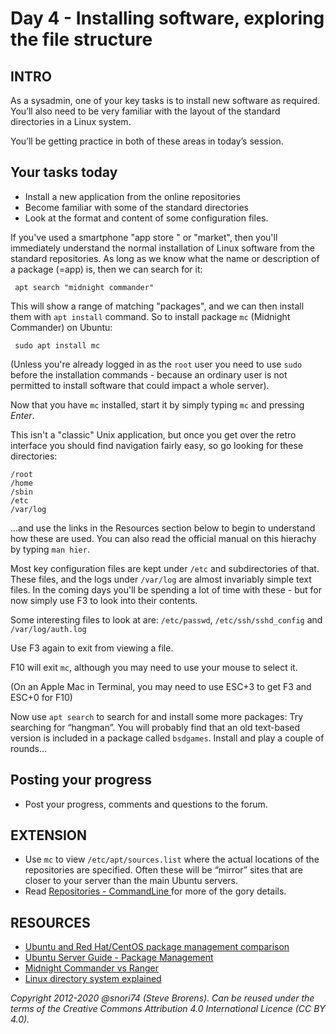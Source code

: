 # Day 4 - Installing software, exploring the file structure

## INTRO

As a sysadmin, one of your key tasks is to install new software as required. You’ll also need to be very familiar with the layout of the standard directories in a Linux system.

You’ll be getting practice in both of these areas in today’s session.

## Your tasks today
* Install a new application from the online repositories 
* Become familiar with some of the standard directories
* Look at the format and content of some configuration files.

If you've used a smartphone "app store " or "market", then you'll immediately understand the normal installation of Linux software from the standard repositories. As long as we know what the name or description of a package (=app) is, then we  can search for it:

     apt search "midnight commander"

This will show a range of matching "packages", and we can then install them with `apt install` command. So to install package `mc` (Midnight Commander) on Ubuntu: 

     sudo apt install mc

(Unless you're already logged in as the `root` user you need to use `sudo` before the installation commands - because an ordinary user is not permitted to install software that could impact a whole server).

Now that you have `mc` installed, start it by simply typing `mc` and pressing *Enter*. 

This isn't a "classic" Unix application, but once you get over the retro interface you should find navigation fairly easy, so go looking for these directories:

`/root`     
`/home`    	
`/sbin`   
`/etc`   
`/var/log`  

...and use the links in the Resources section below to begin to understand how these are used. You can also read the official manual on this hierachy by typing `man hier`.

Most key configuration files are kept under `/etc` and subdirectories of that. These files, and the logs under `/var/log` are almost invariably simple text files. In the coming days you'll be spending a lot of time with these - but for now simply use F3 to look into their contents.

Some interesting files to look at are: `/etc/passwd`, `/etc/ssh/sshd_config` and `/var/log/auth.log` 

Use F3 again to exit from viewing a file.

F10 will exit `mc`, although you may need to use your mouse to select it.

(On an Apple Mac in Terminal, you may need to use ESC+3 to get F3 and ESC+0 for F10)

Now use `apt search` to search for and install some more packages: Try searching for “hangman”. You will probably find that an old text-based version is included in a package called `bsdgames`. Install and play a couple of rounds...

## Posting your progress
* Post your progress, comments and questions to the forum.

## EXTENSION
* Use `mc` to view `/etc/apt/sources.list` where the actual locations of the repositories are specified. Often these will be “mirror” sites that are closer to your server than the main Ubuntu servers.
* Read [Repositories - CommandLine
](https://help.ubuntu.com/community/Repositories/CommandLine) for more of the gory details.

## RESOURCES 
* [Ubuntu and Red Hat/CentOS package management comparison]( https://help.ubuntu.com/community/SwitchingToUbuntu/FromLinux/RedHatEnterpriseLinuxAndFedora)
* [Ubuntu Server Guide - Package Management](https://ubuntu.com/server/docs/package-management)
* [Midnight Commander vs Ranger](https://www.slant.co/versus/6822/7576/~midnight-commander_vs_ranger)
* [Linux directory system explained](https://www.howtogeek.com/117435/htg-explains-the-linux-directory-structure-explained/)

*Copyright 2012-2020 @snori74 (Steve Brorens). Can be reused under the terms of the Creative Commons Attribution 4.0 International Licence (CC BY 4.0).*
